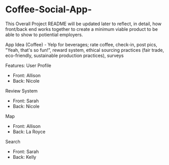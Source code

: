 # Coffee-Social-App-

This Overall Project README will be updated later to reflect, in detail, how front/back end works together to create a minimum viable product to be able to show to potiential employers. 

App Idea (Coffee) - Yelp for beverages; rate coffee, check-in, post pics, "Yeah, that's so fun!", reward system, ethical sourcing practices (fair trade, eco-friendly, sustainable production practices), surveys

Features:
User Profile
- Front: Allison
- Back: Nicole

Review System
- Front: Sarah
- Back: Nicole

Map
- Front: Allison
- Back: La Royce

Search
- Front: Sarah
- Back: Kelly

